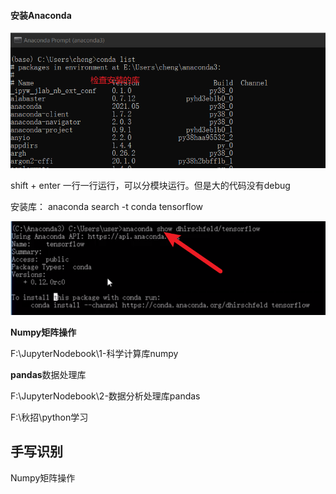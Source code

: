#### 安装Anaconda

![image-20210827124511824](python数据分析与机器学习实战.assets/image-20210827124511824.png)

shift + enter 一行一行运行，可以分模块运行。但是大的代码没有debug

安装库： anaconda search -t conda tensorflow 

![image-20210827125753957](python数据分析与机器学习实战.assets/image-20210827125753957.png)

**Numpy矩阵操作**

F:\JupyterNodebook\1-科学计算库numpy

**pandas**数据处理库

F:\JupyterNodebook\2-数据分析处理库pandas

F:\秋招\python学习

## 手写识别

Numpy矩阵操作



